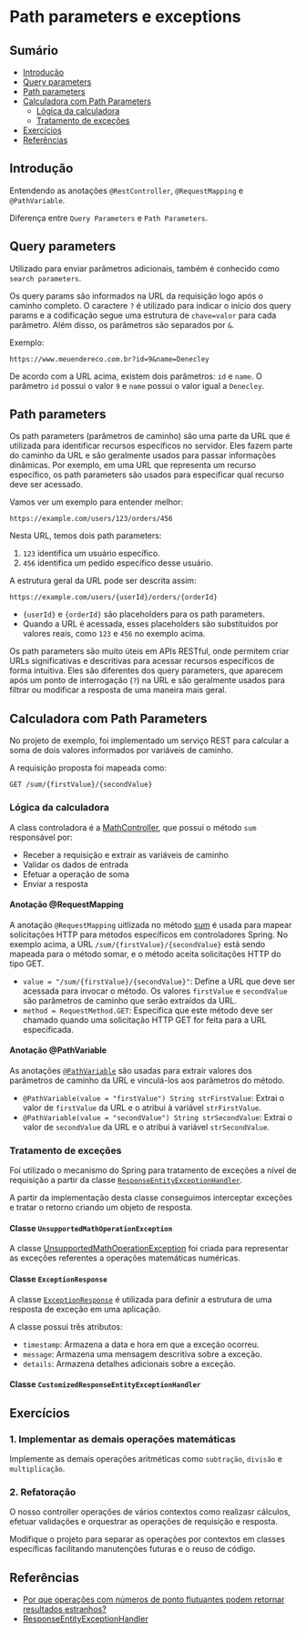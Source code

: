 # Path parameters e exceptions

## Sumário
- [Introdução](#introdução)
- [Query parameters](#query-parameters)
- [Path parameters](#path-parameters)
- [Calculadora com Path Parameters](#calculadora-com-path-parameters)
  - [Lógica da calculadora](#lógica-da-calculadora)
  - [Tratamento de exceções](#tratamento-de-exceções)
- [Exercícios](#exercícios)
- [Referências](#referências)

## Introdução
Entendendo as anotações `@RestController`, `@RequestMapping` e `@PathVariable`.

Diferença entre `Query Parameters` e `Path Parameters`.

## Query parameters
Utilizado para enviar parâmetros adicionais, também é conhecido como `search parameters`. 

Os query params são informados na URL da requisição logo após o caminho completo. O caractere `?` é utilizado para indicar o início dos query params e a codificação segue uma estrutura de `chave=valor` para cada parâmetro. Além disso, os parâmetros são separados por `&`.

Exemplo:
```
https://www.meuendereco.com.br?id=9&name=Denecley
```
De acordo com a URL acima, existem dois parâmetros: `id` e `name`. O parâmetro `id` possui o valor `9` e `name` possui o valor igual a `Denecley`.

## Path parameters
Os path parameters (parâmetros de caminho) são uma parte da URL que é utilizada para identificar recursos específicos no servidor. Eles fazem parte do caminho da URL e são geralmente usados para passar informações dinâmicas. Por exemplo, em uma URL que representa um recurso específico, os path parameters são usados para especificar qual recurso deve ser acessado.

Vamos ver um exemplo para entender melhor:

```
https://example.com/users/123/orders/456
```

Nesta URL, temos dois path parameters:
1. `123` identifica um usuário específico.
2. `456` identifica um pedido específico desse usuário.

A estrutura geral da URL pode ser descrita assim:

```
https://example.com/users/{userId}/orders/{orderId}
```

- `{userId}` e `{orderId}` são placeholders para os path parameters.
- Quando a URL é acessada, esses placeholders são substituídos por valores reais, como `123` e `456` no exemplo acima.

Os path parameters são muito úteis em APIs RESTful, onde permitem criar URLs significativas e descritivas para acessar recursos específicos de forma intuitiva. Eles são diferentes dos query parameters, que aparecem após um ponto de interrogação (`?`) na URL e são geralmente usados para filtrar ou modificar a resposta de uma maneira mais geral.

## Calculadora com Path Parameters

No projeto de exemplo, foi implementado um serviço REST para calcular a soma de dois valores informados por variáveis de caminho.

A requisição proposta foi mapeada como:
```
GET /sum/{firstValue}/{secondValue}
```

### Lógica da calculadora

A class controladora é a [MathController](./src/main/java/br/com/gomide/MathController.java), que possui o método `sum` responsável por:
- Receber a requisição e extrair as variáveis de caminho
- Validar os dados de entrada
- Efetuar a operação de soma
- Enviar a resposta

#### Anotação @RequestMapping

A anotação `@RequestMapping` uitlizada no método [sum](./src/main/java/br/com/gomide/MathController.java#L13) é usada para mapear solicitações HTTP para métodos específicos em controladores Spring. No exemplo acima, a URL `/sum/{firstValue}/{secondValue}` está sendo mapeada para o método somar, e o método aceita solicitações HTTP do tipo GET.

-	`value = "/sum/{firstValue}/{secondValue}"`: Define a URL que deve ser acessada para invocar o método. Os valores `firstValue` e `secondValue` são parâmetros de caminho que serão extraídos da URL.
-	`method = RequestMethod.GET`: Especifica que este método deve ser chamado quando uma solicitação HTTP GET for feita para a URL especificada.

#### Anotação @PathVariable

As anotações [`@PathVariable`](./src/main/java/br/com/gomide/MathController.java#L15) são usadas para extrair valores dos parâmetros de caminho da URL e vinculá-los aos parâmetros do método.

-	`@PathVariable(value = "firstValue") String strFirstValue`: Extrai o valor de `firstValue` da URL e o atribui à variável `strFirstValue`.
-	`@PathVariable(value = "secondValue") String strSecondValue`: Extrai o valor de `secondValue` da URL e o atribui à variável `strSecondValue`.

### Tratamento de exceções

Foi utilizado o mecanismo do Spring para tratamento de exceções a nível de requisição a partir da classe [`ResponseEntityExceptionHandler`](https://docs.spring.io/spring-framework/docs/current/javadoc-api/org/springframework/web/servlet/mvc/method/annotation/ResponseEntityExceptionHandler.html).

A partir da implementação desta classe conseguimos interceptar exceções e tratar o retorno criando um objeto de resposta.

#### Classe `UnsupportedMathOperationException`

A classe [UnsupportedMathOperationException](./src/main/java/br/com/gomide/exceptions/UnsupportedMathOperationException.java) foi criada para representar as exceções referentes a operações matemáticas numéricas.

#### Classe `ExceptionResponse`

A classe [`ExceptionResponse`](./src/main/java/br/com/gomide/exceptions/ExceptionResponse.java) é utilizada para definir a estrutura de uma resposta de exceção em uma aplicação.

A classe possui três atributos:

-	`timestamp`: Armazena a data e hora em que a exceção ocorreu.
-	`message`: Armazena uma mensagem descritiva sobre a exceção.
-	`details`: Armazena detalhes adicionais sobre a exceção.

#### Classe `CustomizedResponseEntityExceptionHandler`

## Exercícios

### 1. Implementar as demais operações matemáticas

Implemente as demais operações aritméticas como `subtração`, `divisão` e `multiplicação`.

### 2. Refatoração

O nosso controller operações de vários contextos como realizasr cálculos, efetuar validações e orquestrar as operações de requisição e resposta.

Modifique o projeto para separar as operações por contextos em classes específicas facilitando manutenções futuras e o reuso de código.

## Referências
- [Por que operações com números de ponto flutuantes podem retornar resultados estranhos?](https://floating-point-gui.de/basic/)
- [ResponseEntityExceptionHandler](https://docs.spring.io/spring-framework/docs/current/javadoc-api/org/springframework/web/servlet/mvc/method/annotation/ResponseEntityExceptionHandler.html)